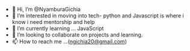 - 👋 Hi, I’m @NyamburaGichia
- 👀 I’m interested in moving into tech- python and Javascript is where i know i need mentorship and help
- 🌱 I’m currently learning ... JavaScript
- 💞️ I’m looking to collaborate on projects and learning.
- 📫 How to reach me ...(ngichia20@gmail.com)

<!---
NyamburaGichia/NyamburaGichia is a ✨ special ✨ repository because its `README.md` (this file) appears on your GitHub profile.
You can click the Preview link to take a look at your changes.
--->
